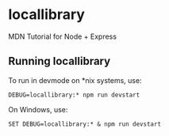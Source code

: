 # locallibrary
MDN Tutorial for Node + Express

## Running locallibrary

To run in devmode on \*nix systems, use:
```
DEBUG=locallibrary:* npm run devstart
```

On Windows, use:
```
SET DEBUG=locallibrary:* & npm run devstart
```
